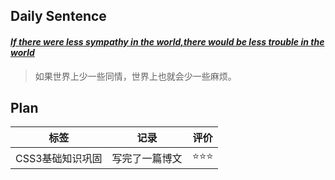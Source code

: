 ## **Daily Sentence**
#### <u>*If there were less sympathy in the world,there would be less trouble in the world*</u>
> 如果世界上少一些同情，世界上也就会少一些麻烦。

## **Plan**
|       标签       |      记录      | 评价  |
| :--------------: | :------------: | :---: |
| CSS3基础知识巩固 | 写完了一篇博文 |  ⭐⭐⭐   |


